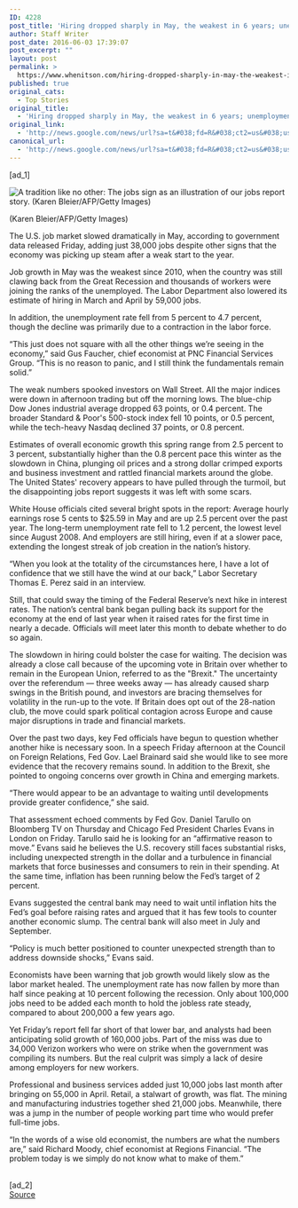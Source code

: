 ```yaml
---
ID: 4228
post_title: 'Hiring dropped sharply in May, the weakest in 6 years; unemployment rate fell to 4.7 percent &#8211; Washington Post'
author: Staff Writer
post_date: 2016-06-03 17:39:07
post_excerpt: ""
layout: post
permalink: >
  https://www.whenitson.com/hiring-dropped-sharply-in-may-the-weakest-in-6-years-unemployment-rate-fell-to-4-7-percent-washington-post/
published: true
original_cats:
  - Top Stories
original_title:
  - 'Hiring dropped sharply in May, the weakest in 6 years; unemployment rate fell to 4.7 percent - Washington Post'
original_link:
  - 'http://news.google.com/news/url?sa=t&#038;fd=R&#038;ct2=us&#038;usg=AFQjCNE-Mue5hPwSwI4diC-LRyB2AnMnPw&#038;clid=c3a7d30bb8a4878e06b80cf16b898331&#038;cid=52779126129786&#038;ei=m8BRV4uvDa-5wAGy-Ki4Aw&#038;url=https://www.washingtonpost.com/news/wonk/wp/2016/06/03/hiring-drops-sharply-with-38000-jobs-added-in-may-unemployment-rate-falls-to-4-7-percent/'
canonical_url:
  - 'http://news.google.com/news/url?sa=t&#038;fd=R&#038;ct2=us&#038;usg=AFQjCNE-Mue5hPwSwI4diC-LRyB2AnMnPw&#038;clid=c3a7d30bb8a4878e06b80cf16b898331&#038;cid=52779126129786&#038;ei=m8BRV4uvDa-5wAGy-Ki4Aw&#038;url=https://www.washingtonpost.com/news/wonk/wp/2016/06/03/hiring-drops-sharply-with-38000-jobs-added-in-may-unemployment-rate-falls-to-4-7-percent/'
---
```

 [ad_1]
<br><div id=""><div class="inline-content inline-photo inline-photo-center" readability="32"> <a name="555d14e765"/> <img alt="A tradition like no other: The jobs sign as an illustration of our jobs report story. (Karen Bleier/AFP/Getty Images)" src="http://www.whenitson.com/wp-content/uploads/2016/06/Hiring-dropped-sharply-in-May-the-weakest-in-6-years-unemployment-rate-fell-to-47-percent-Washington-Post.jpg" style="max-width:564px;"/><p>(Karen Bleier/AFP/Getty Images)</p> </div> <p><span style="font-weight: 400;">The U.S. job market slowed dramatically in May, according to government data released Friday, adding just 38,000 jobs despite other signs that the economy was picking up steam after a weak start to the year.</span></p> <p><span style="font-weight: 400;">Job growth in May was the weakest since 2010, when the country was still clawing back from the Great Recession and thousands of workers were joining the ranks of the unemployed. The Labor Department also lowered its estimate of hiring in March and April by 59,000 jobs. </span></p> <p><span style="font-weight: 400;">In addition, the unemployment rate fell from 5 percent to 4.7 percent, though the decline was primarily due to a contraction in the labor force. </span></p> <p>“This just does not square with all the other things we’re seeing in the economy,” said Gus Faucher, chief economist at PNC Financial Services Group. “This is no reason to panic, and I still think the fundamentals remain solid.”</p> <p>The weak numbers spooked investors on Wall Street. All the major indices were down in afternoon trading but off the morning lows. The blue-chip Dow Jones industrial average dropped 63 points, or 0.4 percent. The broader Standard &amp; Poor's 500-stock index fell 10 points, or 0.5 percent, while the tech-heavy Nasdaq declined 37 points, or 0.8 percent.</p> <p>Estimates of overall economic growth this spring range from 2.5 percent to 3 percent, substantially higher than the 0.8 percent pace this winter as the slowdown in China, plunging oil prices and a strong dollar crimped exports and business investment and rattled financial markets around the globe. The United States' recovery appears to have pulled through the turmoil, but the disappointing jobs report suggests it was left with some scars.</p> <p><span style="font-weight: 400;">White House officials cited several bright spots in the report: Average hourly earnings rose 5 cents to $25.59 in May and are up 2.5 percent over the past year. The long-term unemployment rate fell to 1.2 percent, the lowest level since August 2008. And employers are still hiring, even if at a slower pace, extending the longest streak of job creation in the nation’s history.</span></p> <p><span style="font-weight: 400;">“When you look at the totality of the circumstances here, I have a lot of confidence that we still have the wind at our back,” Labor Secretary Thomas E. Perez said in an interview.</span></p> <p><span style="font-weight: 400;">Still, t</span><span style="font-weight: 400;">hat could sway the timing of the Federal Reserve’s next hike in interest rates. The nation’s central bank began pulling back its support for the economy at the end of last year when it raised rates for the first time in nearly a decade. Officials will meet later this month to debate whether to do so again.</span></p> <p><span style="font-weight: 400;">The slowdown in hiring could bolster the case for waiting. The decision was already a close call because of the upcoming vote in Britain over whether to remain in the European Union, referred to as the "Brexit." The uncertainty over the referendum — three weeks away — has already caused sharp swings in the British pound, and investors are bracing themselves for volatility in the run-up to the vote. If Britain does opt out of the 28-nation club, the move could spark political contagion across Europe and cause major disruptions in trade and financial markets. </span></p> <p><span style="font-weight: 400;">Over the past two days, key Fed officials have begun to question whether another hike is necessary soon. In a speech Friday afternoon at the Council on Foreign Relations, Fed Gov. Lael Brainard said she would like to see more evidence that the recovery remains sound. In addition to the Brexit, she pointed to ongoing concerns over growth in China and emerging markets. </span></p> <p><span style="font-weight: 400;">“There would appear to be an advantage to waiting until developments provide greater confidence,” she said.</span></p> <p><span style="font-weight: 400;">That assessment echoed comments by Fed Gov. Daniel Tarullo on Bloomberg TV on Thursday and Chicago Fed President Charles Evans in London on Friday. Tarullo said he is looking for an “affirmative reason to move.” Evans said he believes the U.S. recovery still faces substantial risks, including unexpected strength in the dollar and a turbulence in financial markets that force businesses and consumers to rein in their spending. At the same time, inflation has been running below the Fed’s target of 2 percent.</span></p> <p><span style="font-weight: 400;">Evans suggested the central bank may need to wait until inflation hits the Fed’s goal before raising rates and argued that it has few tools to counter another economic slump. The central bank will also meet in July and September.</span></p> <p><span style="font-weight: 400;">“Policy is much better positioned to counter unexpected strength than to address downside shocks,” Evans said.</span></p> <p><span style="font-weight: 400;">Economists have been warning that job growth would likely slow as the labor market healed. The unemployment rate has now fallen by more than half since peaking at 10 percent following the recession. Only about 100,000 jobs need to be added each month to hold the jobless rate steady, compared to about 200,000 a few years ago.</span></p> <p><span style="font-weight: 400;">Yet Friday’s report fell far short of that lower bar, and analysts had been anticipating solid growth of 160,000 jobs. Part of the miss was due to 34,000 Verizon workers who were on strike when the government was compiling its numbers. But the real culprit was simply a lack of desire among employers for new workers.</span></p> <p><span style="font-weight: 400;">Professional and business services added just 10,000 jobs last month after bringing on 55,000 in April. Retail, a stalwart of growth, was flat. The mining and manufacturing industries together shed 21,000 jobs. Meanwhile, there was a jump in the number of people working part time who would prefer full-time jobs.</span></p> <p><span style="font-weight: 400;">“In the words of a wise old economist, the numbers are what the numbers are,” said Richard Moody, chief economist at Regions Financial. “The problem today is we simply do not know what to make of them.”</span></p></div>
<br>[ad_2]
<br><a href="http://news.google.com/news/url?sa=t&#038;fd=R&#038;ct2=us&#038;usg=AFQjCNE-Mue5hPwSwI4diC-LRyB2AnMnPw&#038;clid=c3a7d30bb8a4878e06b80cf16b898331&#038;cid=52779126129786&#038;ei=m8BRV4uvDa-5wAGy-Ki4Aw&#038;url=https://www.washingtonpost.com/news/wonk/wp/2016/06/03/hiring-drops-sharply-with-38000-jobs-added-in-may-unemployment-rate-falls-to-4-7-percent/">Source </a>